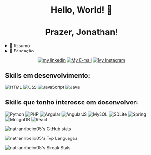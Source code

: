 <h1 align='center'> Hello, World! 👋 </h1>
<h1 align='center'> Prazer, Jonathan!</h1>

<details>
  <summary>📃 Resumo</summary>
 
 ## Sobre mim
 
 <p>
 Sou estudante de graduação em Engenharia Civil pela Universidade Católica do Salvador, onde aproveito para desenvolver minhas soft skills, como trabalho em equipe, por exemplo. Porém venho estudando por conta própria através de cursos e bootcamps na internet com o propósito de fazer uma transição de carreira e ingressar na área tech. Atualmente meus estudos têm foco na linguagem Java (com ênfase em Programação Orientada à Objetos) e Backend, mas possuo conhecimento funcional das tecnologias JavaScript, HTML e CSS.
 </p>

- Hard Skills: Java, HTML, CSS, JavaScript, Git, Github.
  
- Soft Skills: Estudo contínuo, colaboração, capacidade de organização, fácil comunicação.
</details>

<details>
  <summary>📃 Educação</summary>
  
 ## Educação
 
 - Programa ONE, turma 5 | Abril 2023 - Outubro 2023
  
  <p>Participante da turma 5 do Programa ONE da Oracle em parceria com a Alura, no qual obtive treinamento em HTML, CSS, JavaScript e incrementei conhecimentos e práticas em Java, SQL e MySQL durante os meses do programa.</p>

  - Programa Start Capgemini | Maio 2023 - Outubro 2023
  
  <p>Participante do Programa Start da Capgemini, no qual obtive treinamento acerca dos conceitos e aplicações da Lógica de Programação e incrementei conhecimentos e práticas na trilha de Java, escolhida por mim após treinamento básico.</p>
  
 - Curso completo em Java - Udemy Academy | Janeiro 2023 - o momento
  
  <p>Estudos contínuos de Java através da plataforma Udemy, tendo o curso ministrado pelo professor e programador Nélio Alves.</p>
  
</details>

<div align='center'>

<a href="https://www.linkedin.com/in/jonathan-ribeiro-dev/"><img src="https://img.shields.io/badge/LinkedIn-0077B5?style=for-the-badge&logo=linkedin&logoColor=white" alt="my linkedin"></a>
<a href="mailto:jonathanribeiro05@gmail.com"><img src="https://img.shields.io/badge/Gmail-D14836?style=for-the-badge&logo=gmail&logoColor=white" alt="My E-mail"></a>
<a href="https://www.instagram.com/nathanribeiro05/"><img src="https://img.shields.io/badge/Instagram-E4405F?style=for-the-badge&logo=instagram&logoColor=white" alt="My Instagram"></a>

</div>

<h2> Skills em desenvolvimento: </h2>

<div>

 ![HTML](https://img.shields.io/badge/HTML5-E34F26?style=for-the-badge&logo=html5&logoColor=white)
 ![CSS](https://img.shields.io/badge/CSS3-1572B6?style=for-the-badge&logo=css3&logoColor=white)
 ![JavaScript](https://img.shields.io/badge/JavaScript-F7DF1E?style=for-the-badge&logo=javascript&logoColor=black)
 ![Java](https://img.shields.io/badge/Java-ED8B00?style=for-the-badge&logo=java&logoColor=white)

</div>

<h2> Skills que tenho interesse em desenvolver: </h2>

<div>

 ![Python](https://img.shields.io/badge/Python-14354C?style=for-the-badge&logo=python&logoColor=white)
 ![PHP](https://img.shields.io/badge/PHP-777BB4?style=for-the-badge&logo=php&logoColor=white)
 ![Angular](https://img.shields.io/badge/Angular-DD0031?style=for-the-badge&logo=angular&logoColor=white)
 ![AngularJS](https://img.shields.io/badge/AngularJS-E23237?style=for-the-badge&logo=angularjs&logoColor=white)
 ![MySQL](https://img.shields.io/badge/mysql-%2300f.svg?style=for-the-badge&logo=mysql&logoColor=white)
 ![SQLite](https://img.shields.io/badge/sqlite-%2307405e.svg?style=for-the-badge&logo=sqlite&logoColor=white)
 ![Spring](https://img.shields.io/badge/Spring-6DB33F?style=for-the-badge&logo=spring&logoColor=white)
 ![MongoDB](https://img.shields.io/badge/MongoDB-4EA94B?style=for-the-badge&logo=mongodb&logoColor=white)
 ![React](https://img.shields.io/badge/React-20232A?style=for-the-badge&logo=react&logoColor=61DAFB)
 

</div>

<div>

 ![nathanribeiro05's GitHub stats](https://github-readme-stats.vercel.app/api?username=nathanribeiro05&show_icons=true&theme=transparent)
  
![nathanribeiro05's Top Languages](https://github-readme-stats.vercel.app/api/top-langs/?username=nathanribeiro05&theme=default&show_icons=true&hide_border=true&layout=compact)
  
 ![nathanribeiro05's Streak Stats](https://github-readme-streak-stats.herokuapp.com/?user=nathanribeiro05&theme=vue-dark&hide_border=true)
</div>

